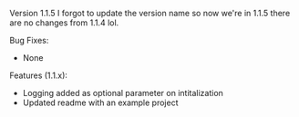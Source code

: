 Version 1.1.5
I forgot to update the version name so now we're in 1.1.5 there are no changes from 1.1.4 lol.

Bug Fixes:
- None

Features (1.1.x):
- Logging added as optional parameter on intitalization
- Updated readme with an example project
